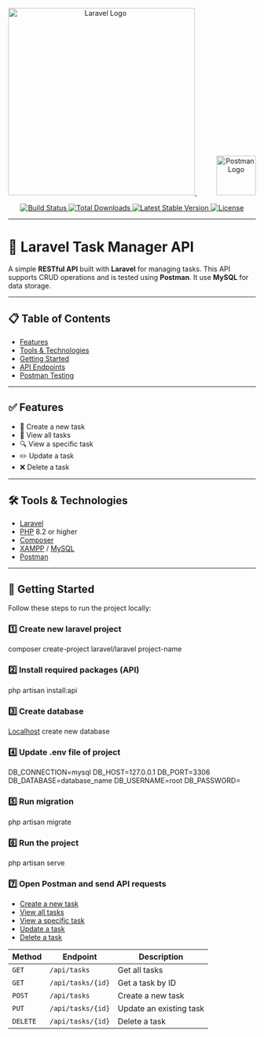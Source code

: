 <p align="center">
  <a href="https://laravel.com" target="_blank">
    <img src="https://raw.githubusercontent.com/laravel/art/master/logo-lockup/5%20SVG/2%20CMYK/1%20Full%20Color/laravel-logolockup-cmyk-red.svg" width="380" alt="Laravel Logo">
  </a>
  <span style="margin: 0 20px;"></span>
  <a href="https://postman.com" target="_blank">
    <img src="https://uxwing.com/wp-content/themes/uxwing/download/brands-and-social-media/postman-icon.svg" width="80" alt="Postman Logo">
  </a>
</p>

<p align="center">
  <a href="https://github.com/laravel/framework/actions">
    <img src="https://github.com/laravel/framework/workflows/tests/badge.svg" alt="Build Status">
  </a>
  <a href="https://packagist.org/packages/laravel/framework">
    <img src="https://img.shields.io/packagist/dt/laravel/framework" alt="Total Downloads">
  </a>
  <a href="https://packagist.org/packages/laravel/framework">
    <img src="https://img.shields.io/packagist/v/laravel/framework" alt="Latest Stable Version">
  </a>
  <a href="https://packagist.org/packages/laravel/framework">
    <img src="https://img.shields.io/packagist/l/laravel/framework" alt="License">
  </a>
</p>

---

# 📌 Laravel Task Manager API

A simple **RESTful API** built with **Laravel** for managing tasks. This API supports CRUD operations and is tested using **Postman**. It use **MySQL** for data storage.


---

## 📋 Table of Contents

- [Features](#-features)
- [Tools & Technologies](#-tools--technologies)
- [Getting Started](#-getting-started)
- [API Endpoints](#-api-endpoints)
- [Postman Testing](#-testing-with-postman)

---

## ✅ Features

- 📌 Create a new task  
- 📂 View all tasks  
- 🔍 View a specific task  
- ✏️ Update a task  
- ❌ Delete a task  

---

## 🛠 Tools & Technologies

- [Laravel](https://laravel.com/)
- [PHP](https://www.php.net/) 8.2 or higher
- [Composer](https://getcomposer.org/)
- [XAMPP](https://www.apachefriends.org/) / [MySQL](https://www.mysql.com/)
- [Postman](https://www.postman.com/)

---

## 🚀 Getting Started

Follow these steps to run the project locally:

### 1️⃣ Create new laravel project
composer create-project laravel/laravel project-name
### 2️⃣ Install required packages (API)
php artisan install:api
### 3️⃣ Create database
[Localhost](https://localhost/phpmyadmin)
create new database

### 4️⃣ Update .env file of project 
DB_CONNECTION=mysql
DB_HOST=127.0.0.1
DB_PORT=3306    
DB_DATABASE=database_name
DB_USERNAME=root
DB_PASSWORD=

### 5️⃣ Run migration
php artisan migrate
### 6️⃣ Run the project
php artisan serve
### 7️⃣ Open Postman and send API requests
- [Create a new task](#-create-a-new-task)
- [View all tasks](#-view-all-tasks)
- [View a specific task](#-view-a-specific-task)
- [Update a task](#-update-a-task)
- [Delete a task](#-delete-a-task)

| **Method** | **Endpoint**         | **Description**             |
|------------|----------------------|-----------------------------|
| `GET`      | `/api/tasks`         | Get all tasks               |
| `GET`      | `/api/tasks/{id}`    | Get a task by ID            |
| `POST`     | `/api/tasks`         | Create a new task           |
| `PUT`      | `/api/tasks/{id}`    | Update an existing task     |
| `DELETE`   | `/api/tasks/{id}`    | Delete a task               |


